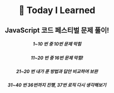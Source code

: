 <div align ='center'>
  
<div>
    
# :pencil: Today I Learned
    
</div>
  
<div>

## JavaScript 코드 페스티벌 문제 풀이!

</div>

##### 1~10 번 중 10번 문제 막힘

##### 11~20 번 중 16번 문제 막힘!

##### 21~20 번 내가 푼 방법과 답안 비교하여 보완

##### 31~40 번 36번까지 진행, 37번 로직 다시 생각해보기

</div>

